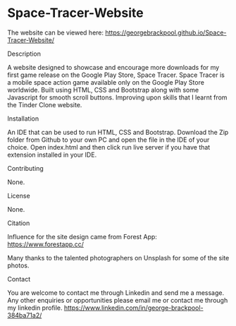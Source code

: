 # Space-Tracer-Website
The website can be viewed here: https://georgebrackpool.github.io/Space-Tracer-Website/

Description

A website designed to showcase and encourage more downloads for my first game release on the Google Play Store, Space Tracer. Space Tracer is a mobile space action game available only on the Google Play Store worldwide. Built using HTML, CSS and Bootstrap along with some Javascript for smooth scroll buttons. Improving upon skills that I learnt from the Tinder Clone website. 

Installation

An IDE that can be used to run HTML, CSS and Bootstrap. Download the Zip folder from Github to your own PC and open the file in the IDE of your choice. Open index.html and then click run live server if you have that extension installed in your IDE.

Contributing

None.

License

None.

Citation

Influence for the site design came from Forest App: https://www.forestapp.cc/

Many thanks to the talented photographers on Unsplash for some of the site photos.

Contact

You are welcome to contact me through Linkedin and send me a message. Any other enquiries or opportunities please email me or contact me through my linkedin profile. https://www.linkedin.com/in/george-brackpool-384ba71a2/
